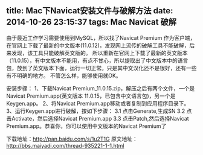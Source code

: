 title: Mac下Navicat安装文件与破解方法
date: 2014-10-26 23:15:37
tags: Mac Navicat 破解
---
由于最近工作学习需要使用到MySQL，所以找了Navicat Premium 作为客户端，在官网上下载了最新的中文版本(11.0.12)，发现网上流传的破解工具不能破解，后来发现，该工具只能破解英文版的。
所以重新在官网上下载了最新的英文版本（11.0.15），有中文版本不能用，有点不甘心，所以提取出了中文版本中的语言包，放到了英文版本下面，运行一切正常。只是其中文汉化还不是很好，还有一些有不明确的地方。
不管怎么样，能够使用就OK。

安装步骤：
1、下载Navicat Premium_11.0.15.zip，解压之后有两个文件，一个是Navicat Premium.app(英文版本 11.0.15，已包含中文语言包)，另一个是Keygen.app。
2、将Navicat Premium.app移动或者复制到应用程序目录下。
3、运行Keygen.app进行破解，按如下步骤：
  3.1 点击Generate,生成SN
  3.2 点击Activate，然后选择Navicat Premium.app
  3.3 点击Patch,然后选择Navicat Premium.app。恭喜你，你可以使用中文版本的Navicat Premium了


下载地址：http://pan.baidu.com/s/1u2T1G
原文地址：http://bbs.maiyadi.com/thread-935221-1-1.html